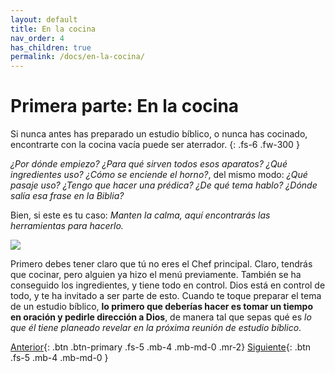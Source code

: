 ```yaml
---
layout: default
title: En la cocina
nav_order: 4
has_children: true
permalink: /docs/en-la-cocina/
---
```


# Primera parte: En la cocina

Si nunca antes has preparado un estudio bíblico, o nunca has cocinado, encontrarte con la cocina vacía puede ser aterrador.
{: .fs-6 .fw-300 }

*¿Por dónde empiezo? ¿Para qué sirven todos esos aparatos? ¿Qué ingredientes uso? ¿Cómo se enciende el horno?*, del mismo modo: *¿Qué pasaje uso? ¿Tengo que hacer una prédica? ¿De qué tema hablo? ¿Dónde salía esa frase en la Biblia?* 

Bien, si este es tu caso: *Manten la calma, aquí encontrarás las herramientas para hacerlo.*

![]({{site.baseurl}}/assets/images/Chef.png)

Primero debes tener claro que tú no eres el Chef principal. Claro, tendrás que cocinar, pero alguien ya hizo el menú previamente. También se ha conseguido los ingredientes, y tiene todo en control. Dios está en control
de todo, y te ha invitado a ser parte de esto. Cuando te toque preparar el tema de un estudio bíblico, **lo primero que deberías hacer es tomar un tiempo en oración y pedirle dirección a Dios**, de manera tal que sepas qué es *lo que él tiene planeado revelar en la próxima reunión de estudio bíblico*. 

[Anterior]({{site.baseurl}}/docs/preparemos-la-cena/){: .btn .btn-primary .fs-5 .mb-4 .mb-md-0 .mr-2} [Siguiente]({{site.baseurl}}/docs/en-la-cocina/escogiendo-que-cocinar/){: .btn .fs-5 .mb-4 .mb-md-0 }